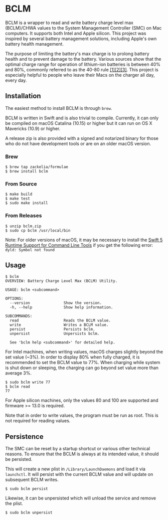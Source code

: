 # BCLM

BCLM is a wrapper to read and write battery charge level max (BCLM)/CHWA values to the System Management Controller (SMC) on Mac computers. It supports both Intel and Apple silicon. This project was inspired by several battery management solutions, including Apple's own battery health management.

The purpose of limiting the battery's max charge is to prolong battery health and to prevent damage to the battery. Various sources show that the optimal charge range for operation of lithium-ion batteries is between 40% and 80%, commonly referred to as the 40-80 rule [[1]](https://www.apple.com/batteries/why-lithium-ion/)[[2]](https://www.eeworldonline.com/why-you-should-stop-fully-charging-your-smartphone-now/)[[3]](https://www.csmonitor.com/Technology/Tech/2014/0103/40-80-rule-New-tip-for-extending-battery-life). This project is especially helpful to people who leave their Macs on the charger all day, every day.

## Installation

The easiest method to install BCLM is through `brew`.

BCLM is written in Swift and is also trivial to compile. Currently, it can only be compiled on macOS Catalina (10.15) or higher but it can run on OS X Mavericks (10.9) or higher.

A release zip is also provided with a signed and notarized binary for those who do not have development tools or are on an older macOS version.

### Brew

```
$ brew tap zackelia/formulae
$ brew install bclm
```

### From Source

```
$ make build
$ make test
$ sudo make install
```

### From Releases

```
$ unzip bclm.zip
$ sudo cp bclm /usr/local/bin
```

Note: For older versions of macOS, it may be necessary to install the [Swift 5 Runtime Support for Command Line Tools](https://support.apple.com/kb/dl1998?locale=en_US) if you get the following error: `dyld: Symbol not found`

## Usage

```
$ bclm
OVERVIEW: Battery Charge Level Max (BCLM) Utility.

USAGE: bclm <subcommand>

OPTIONS:
  --version               Show the version.
  -h, --help              Show help information.

SUBCOMMANDS:
  read                    Reads the BCLM value.
  write                   Writes a BCLM value.
  persist                 Persists bclm.
  unpersist               Unpersists bclm.

  See 'bclm help <subcommand>' for detailed help.
```

For Intel machines, when writing values, macOS charges slightly beyond the set value (~3%). In order to display 80% when fully charged, it is recommended to set the BCLM value to 77%. When charging while system is shut down or sleeping, the charging can go beyond set value more than average 3%.

```
$ sudo bclm write 77
$ bclm read
77
```

For Apple silicon machines, only the values 80 and 100 are supported and firmware >= 13.0 is required.

Note that in order to write values, the program must be run as root. This is not required for reading values.

## Persistence

The SMC can be reset by a startup shortcut or various other technical reasons. To ensure that the BCLM is always at its intended value, it should be persisted.

This will create a new plist in `/Library/LaunchDaemons` and load it via `launchctl`. It will persist with the current BCLM value and will update on subsequent BCLM writes.

```
$ sudo bclm persist
```

Likewise, it can be unpersisted which will unload the service and remove the plist.

```
$ sudo bclm unpersist
```
